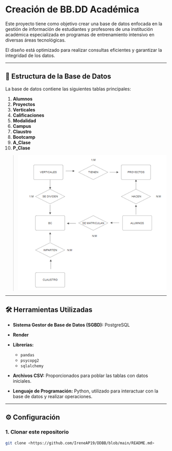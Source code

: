 # Creación de BB.DD Académica

Este proyecto tiene como objetivo crear una base de datos enfocada en la gestión de información de estudiantes y profesores de una institución académica especializada en programas de entrenamiento intensivo en diversas áreas tecnológicas. 

El diseño está optimizado para realizar consultas eficientes y garantizar la integridad de los datos.

---

## 📂 Estructura de la Base de Datos

La base de datos contiene las siguientes tablas principales:

1. **Alumnos**
2. **Proyectos**
3. **Verticales**
4. **Calificaciones**
5. **Modalidad**
6. **Campus**
7. **Claustro**
8. **Bootcamp**
9. **A_Clase**
10. **P_Clase**

> ![Diagrama E/R](modelos/Modelo_ERD.png)
---

## 🛠️ Herramientas Utilizadas

- **Sistema Gestor de Base de Datos (SGBD):** PostgreSQL
- **Render**
- **Librerías:**  
  - `pandas`  
  - `psycopg2`
  - `sqlalchemy`
     
- **Archivos CSV:** Proporcionados para poblar las tablas con datos iniciales.  
- **Lenguaje de Programación:** Python, utilizado para interactuar con la base de datos y realizar operaciones.

---

## ⚙️ Configuración

### 1. Clonar este repositorio
```bash
git clone <https://github.com/IreneAP19/DDBB/blob/main/README.md>


